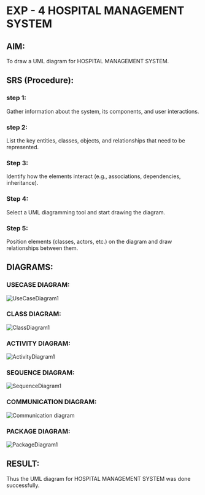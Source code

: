 # EXP - 4 HOSPITAL MANAGEMENT SYSTEM
## AIM:
To draw a UML diagram for HOSPITAL MANAGEMENT SYSTEM.
## SRS (Procedure):
### step 1: 
Gather information about the system, its components, and user interactions.
### step 2:
List the key entities, classes, objects, and relationships that need to be represented.
### Step 3:
Identify how the elements interact (e.g., associations, dependencies, inheritance).
### Step 4:
Select a UML diagramming tool and start drawing the diagram.
### Step 5:
Position elements (classes, actors, etc.) on the diagram and draw relationships between them.
## DIAGRAMS:
### USECASE DIAGRAM:
![UseCaseDiagram1](https://github.com/user-attachments/assets/350ffce8-2bfd-4f33-8a06-b062127a5d75)
### CLASS DIAGRAM:
![ClassDiagram1](https://github.com/user-attachments/assets/5bae3572-d36f-4da3-944c-2db38f7d3308)
### ACTIVITY DIAGRAM:
![ActivityDiagram1](https://github.com/user-attachments/assets/2d479f8d-2e8e-4a0a-9f0a-e89a4281bde5)
### SEQUENCE DIAGRAM:
![SequenceDiagram1](https://github.com/user-attachments/assets/75b2f8ba-f50b-4c47-8389-a6b9654a1e03)
### COMMUNICATION DIAGRAM:
![Communication diagram](https://github.com/user-attachments/assets/6ffd8c3e-ad78-4945-9490-408f736085a9)
### PACKAGE DIAGRAM:
![PackageDiagram1](https://github.com/user-attachments/assets/4e03bbb1-be69-4074-b8b6-58e8d09ffc69)


## RESULT:
Thus the UML diagram for HOSPITAL MANAGEMENT SYSTEM was done successfully.

